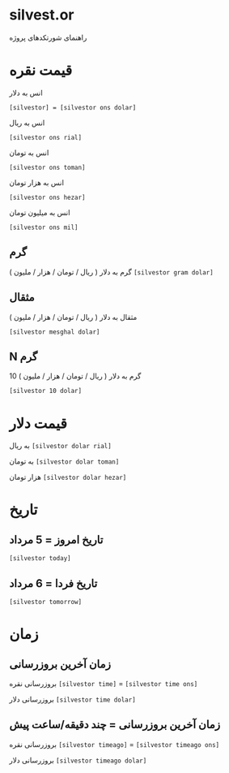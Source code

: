 # silvest.or

راهنمای شورتکدهای پروژه


# قیمت نقره

انس به دلار

`[silvestor] = [silvestor ons dolar]`

انس به ریال

`[silvestor ons rial]`

انس به تومان

`[silvestor ons toman]`

انس به هزار تومان

`[silvestor ons hezar]`

انس به میلیون تومان

`[silvestor ons mil]`


## گرم

گرم به دلار ( ریال / تومان / هزار / ملیون )
`[silvestor gram dolar]`


## مثقال

مثقال به دلار ( ریال / تومان / هزار / ملیون )

`[silvestor mesghal dolar]`


## N گرم

10 گرم به دلار ( ریال / تومان / هزار / ملیون )

`[silvestor 10 dolar]`




# قیمت دلار

به ریال
`[silvestor dolar rial]`

به تومان
`[silvestor dolar toman]`

هزار تومان
`[silvestor dolar hezar]`


# تاریخ

## تاریخ امروز = 5 مرداد
`[silvestor today]`

## تاریخ فردا = 6 مرداد
`[silvestor tomorrow]`



# زمان


## زمان آخرین بروزرسانی

بروزرسانی نقره
`[silvestor time]` = `[silvestor time ons]`

بروزرسانی دلار
`[silvestor time dolar]`

## زمان آخرین بروزرسانی = چند دقیقه/ساعت پیش

بروزرسانی نقره
`[silvestor timeago]` = `[silvestor timeago ons]`

بروزرسانی دلار
`[silvestor timeago dolar]`






